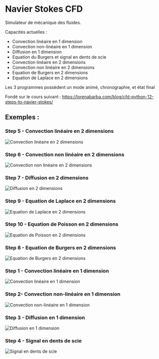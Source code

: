 # Navier Stokes CFD
Simulateur de mécanique des fluides.  

Capacités actuelles :
* Convection linéaire en 1 dimension  
* Convection non-linéaire en 1 dimension  
* Diffusion en 1 dimension
* Equation du Burgers et signal en dents de scie
* Convection linéaire en 2 dimensions
* Convection non linéaire en 2 dimensions
* Equation de Burgers en 2 dimensions
* Equation de Laplace en 2 dimensions

Les 3 programmes possèdent un mode animé, chronographie, et état final

Fondé sur le cours suivant : https://lorenabarba.com/blog/cfd-python-12-steps-to-navier-stokes/

## Exemples :

### Step 5 - Convection linéaire en 2 dimensions
![Convection linéaire en 2 dimensions](Images/animation-step5.gif)

### Step 6 - Convection non linéaire en 2 dimensions
![Convection non linéaire en 2 dimensions](Images/animation-step6.gif)

### Step 7 - Diffusion en 2 dimensions
![Diffusion en 2 dimensions](Images/animation-step7.gif)

### Step 9 - Equation de Laplace en 2 dimensions
![Equation de Laplace en 2 dimensions](Images/animation-step9.gif)

### Step 10 - Equation de Poisson en 2 dimensions
![Equation de Poisson en 2 dimensions](Images/animation-step10.gif)

### Step 8 - Equation de Burgers en 2 dimensions
![Equation de Burgers en 2 dimensions](Images/animation-step8.gif)

### Step 1 - Convection linéaire en 1 dimension
![Convection linéaire en 1 dimension](Images/animation-step1.gif)

### Step 2- Convection non-linéaire en 1 dimension
![Convection non-linéaire en 1 dimension](Images/animation-step2.gif)

### Step 3 - Diffusion en 1 dimension
![Diffusion en 1 dimension](Images/animation-step3.gif)

### Step 4 - Signal en dents de scie
![Signal en dents de scie](Images/animation-step4.gif)